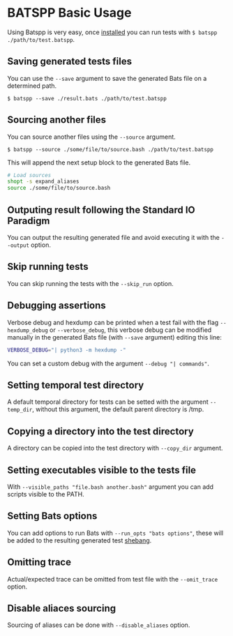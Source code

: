 # BATSPP Basic Usage

Using Batspp is very easy, once [installed](./installation.md) you can run tests with `$ batspp ./path/to/test.batspp`.

## Saving generated tests files
You can use the `--save` argument to save the generated Bats file on a determined path.

`$ batspp --save ./result.bats ./path/to/test.batspp`

## Sourcing another files
You can source another files using the `--source` argument.

`$ batspp --source ./some/file/to/source.bash ./path/to/test.batspp`

This will append the next setup block to the generated Bats file.

``` bash
# Load sources
shopt -s expand_aliases
source ./some/file/to/source.bash
```

## Outputing result following the Standard IO Paradigm
You can output the resulting generated file and avoid executing it with the `--output` option.

## Skip running tests
You can skip running the tests with the `--skip_run` option.

## Debugging assertions
Verbose debug and hexdump can be printed when a test fail with the flag `--hexdump_debug` or `--verbose_debug`, this verbose debug can be modified manually in the generated Bats file (with `--save` argument) editing this line:
``` bash
VERBOSE_DEBUG="| python3 -m hexdump -"
```
You can set a custom debug with the argument `--debug "| commands"`.

## Setting temporal test directory
A default temporal directory for tests can be setted with the argument `--temp_dir`, without this argument, the default parent directory is /tmp.

## Copying a directory into the test directory
A directory can be copied into the test directory with `--copy_dir` argument.

## Setting executables visible to the tests file
With `--visible_paths "file.bash another.bash"`  argument you can add scripts visible to the PATH.

## Setting Bats options
You can add options to run Bats with `--run_opts "bats options"`, these will be added to the resulting generated test [shebang](https://en.wikipedia.org/wiki/Shebang_(Unix)).

## Omitting trace
Actual/expected trace can be omitted from test file with the `--omit_trace` option.

## Disable aliaces sourcing
Sourcing of aliases can be done with `--disable_aliases` option.
